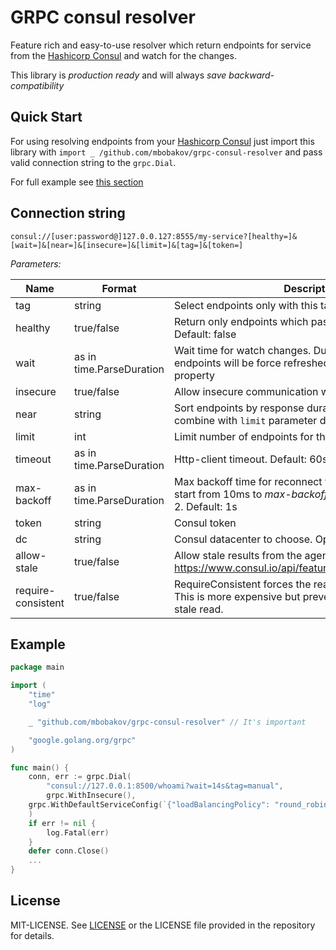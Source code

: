 # GRPC consul resolver

Feature rich and easy-to-use resolver which return endpoints for service from the [Hashicorp Consul](https://www.consul.io) and watch for the changes.

This library is *production ready* and will always *save backward-compatibility*

## Quick Start

For using resolving endpoints from your [Hashicorp Consul](https://www.consul.io) just import this library with `import _ /github.com/mbobakov/grpc-consul-resolver` and pass valid connection string to the `grpc.Dial`.

For full example see [this section](#example)

## Connection string
`consul://[user:password@]127.0.0.127:8555/my-service?[healthy=]&[wait=]&[near=]&[insecure=]&[limit=]&[tag=]&[token=]`

*Parameters:*

| Name               | Format                   | Description                                                                                                                   |
|--------------------|--------------------------|-------------------------------------------------------------------------------------------------------------------------------|
| tag                | string                   | Select endpoints only with this tag                                                                                           |
| healthy            | true/false               | Return only endpoints which pass all health-checks. Default: false                                                            |
| wait               | as in time.ParseDuration | Wait time for watch changes. Due this time period endpoints will be force refreshed. Default: inherits agent property         |
| insecure           | true/false               | Allow insecure communication with Consul. Default: true                                                                       |
| near               | string                   | Sort endpoints by response duration. Can be efficient combine with `limit` parameter default: "_agent"                        |
| limit              | int                      | Limit number of endpoints for the service. Default: no limit                                                                  |
| timeout            | as in time.ParseDuration | Http-client timeout. Default: 60s                                                                                             |
| max-backoff        | as in time.ParseDuration | Max backoff time for reconnect to consul. Reconnects will start from 10ms to _max-backoff_ exponentialy with factor 2.  Default: 1s |
| token              | string                   | Consul token                                                                                                                  |
| dc                 | string                   | Consul datacenter to choose. Optional                                                                                         |
| allow-stale        | true/false               | Allow stale results from the agent. https://www.consul.io/api/features/consistency.html#stale                                 |
| require-consistent | true/false               | RequireConsistent forces the read to be fully consistent. This is more expensive but prevents ever performing a stale read.   |

## Example
```go
package main

import (
	"time"
	"log"

	_ "github.com/mbobakov/grpc-consul-resolver" // It's important

	"google.golang.org/grpc"
)

func main() {
    conn, err := grpc.Dial(
        "consul://127.0.0.1:8500/whoami?wait=14s&tag=manual",
        grpc.WithInsecure(),
	grpc.WithDefaultServiceConfig(`{"loadBalancingPolicy": "round_robin"}`),
    )
    if err != nil {
        log.Fatal(err)
    }
    defer conn.Close()
    ...
}
```

## License

MIT-LICENSE. See [LICENSE](http://olivere.mit-license.org/)
or the LICENSE file provided in the repository for details.
